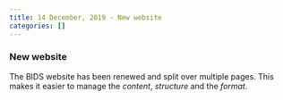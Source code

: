 ```yaml
---
title: 14 December, 2019 - New website
categories: []
---
```


### New website

The BIDS website has been renewed and split over multiple pages. This makes it easier to manage the *content*, *structure* and the *format*.
